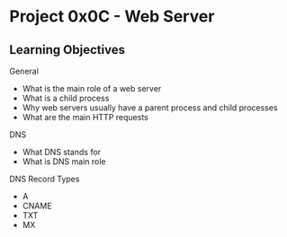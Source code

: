 # Project 0x0C - Web Server

## Learning Objectives

General

* What is the main role of a web server
* What is a child process
* Why web servers usually have a parent process and child processes
* What are the main HTTP requests

DNS

* What DNS stands for
* What is DNS main role

DNS Record Types

* A
* CNAME
* TXT
* MX
